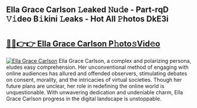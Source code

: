 ## Ella Grace Carlson 𝙻eaked 𝙽u𝚍e - Part-rqD 𝚅𝚒deo B𝚒kini 𝙻eaks - Hot All 𝙿hotos DkE3i

# <h2><a href="http://ld1v6r.urlbe.top/?page=Ella+Grace+Carlson">🔗🔗👉👉 Ella Grace Carlson P𝚑oto𝚜Vid𝚎o</a></h2>

[![Ella Grace Carlson](https://i.imgur.com/eBuTRDB.gif)](http://ld1v6r.urlbe.top/?page=Ella+Grace+Carlson)
Ella Grace Carlson, a complex and polarizing persona, eludes easy comprehension. Her unconventional method of engaging with online audiences has allured and offended observers, stimulating debates on consent, morality, and the intricacies of virtual societies. Though her future plans are unclear, her role in redefining the online world is unquestionable. With unwavering dedication and undeniable charm, Ella Grace Carlson progress in the digital landscape is unstoppable.
